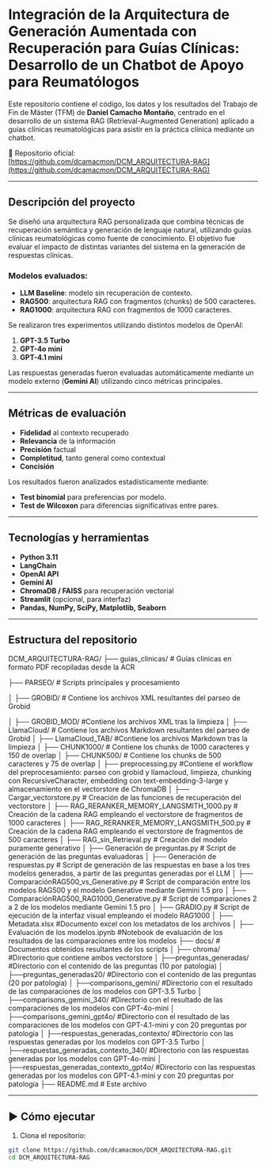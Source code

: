 #  Integración de la Arquitectura de Generación Aumentada con Recuperación para Guías Clínicas: Desarrollo de un Chatbot de Apoyo para Reumatólogos

Este repositorio contiene el código, los datos y los resultados del Trabajo de Fin de Máster (TFM) de **Daniel Camacho Montaño**, centrado en el desarrollo de un sistema RAG (Retrieval-Augmented Generation) aplicado a guías clínicas reumatológicas para asistir en la práctica clínica mediante un chatbot.

🔗 Repositorio oficial: [https://github.com/dcamacmon/DCM_ARQUITECTURA-RAG](https://github.com/dcamacmon/DCM_ARQUITECTURA-RAG)

---

##  Descripción del proyecto

Se diseñó una arquitectura RAG personalizada que combina técnicas de recuperación semántica y generación de lenguaje natural, utilizando guías clínicas reumatológicas como fuente de conocimiento. El objetivo fue evaluar el impacto de distintas variantes del sistema en la generación de respuestas clínicas.

### Modelos evaluados:

- **LLM Baseline**: modelo sin recuperación de contexto.
- **RAG500**: arquitectura RAG con fragmentos (chunks) de 500 caracteres.
- **RAG1000**: arquitectura RAG con fragmentos de 1000 caracteres.

Se realizaron tres experimentos utilizando distintos modelos de OpenAI:

1. **GPT-3.5 Turbo**
2. **GPT-4o mini**
3. **GPT-4.1 mini**

Las respuestas generadas fueron evaluadas automáticamente mediante un modelo externo (**Gemini AI**) utilizando cinco métricas principales.

---

##  Métricas de evaluación

- **Fidelidad** al contexto recuperado  
- **Relevancia** de la información  
- **Precisión** factual  
- **Completitud**, tanto general como contextual  
- **Concisión**  

Los resultados fueron analizados estadísticamente mediante:
- **Test binomial** para preferencias por modelo.
- **Test de Wilcoxon** para diferencias significativas entre pares.

---

##  Tecnologías y herramientas

- **Python 3.11**
- **LangChain**
- **OpenAI API**
- **Gemini AI**
- **ChromaDB / FAISS** para recuperación vectorial
- **Streamlit** (opcional, para interfaz)
- **Pandas, NumPy, SciPy, Matplotlib, Seaborn**

---

##  Estructura del repositorio

DCM_ARQUITECTURA-RAG/
├── guias_clinicas/ # Guías clínicas en formato PDF recopiladas desde la ACR

├── PARSEO/ # Scripts principales y procesamiento

│ ├── GROBID/ # Contiene los archivos XML resultantes del parseo de Grobid

│ ├── GROBID_MOD/ #Contiene los archivos XML tras la limpieza
│ ├── LlamaCloud/ # Contiene los archivos Markdown resultantes del parseo de Grobid
│ ├── LlamaCloud_TAB/ #Contiene los archivos Markdown tras la limpieza
│ ├── CHUNK1000/ # Contiene los chunks de 1000 caracteres y 150 de overlap
│ ├── CHUNK500/ # Contiene los chunks de 500 caracteres y 75 de overlap
│ ├── preprocessing.py #Contiene el workflow del preprocesamiento: parseo con grobid y llamacloud, limpieza, chunking con RecursiveCharacter, embedding con text-embedding-3-large y almacenamiento en el vectorstore de ChromaDB
│ ├── Cargar_vectorstore.py # Creación de las funciones de recuperación del vectorstore
│ ├── RAG_RERANKER_MEMORY_LANGSMITH_1000.py # Creación de la cadena RAG empleando el vectorstore de fragmentos de 1000 caracteres
│ ├── RAG_RERANKER_MEMORY_LANGSMITH_500.py # Creación de la cadena RAG empleando el vectorstore de fragmentos de 500 caracteres
│ ├── RAG_sin_Retrieval.py # Creación del modelo puramente generativo
│ ├── Generación de preguntas.py # Script de generación de las preguntas evaluadoras 
│ ├── Generación de respuestas.py # Script de generación de las respuestas en base a los tres modelos generados, a partir de las preguntas generadas por el LLM 
│ ├── ComparaciónRAG500_vs_Generative.py # Script de comparación entre los modelos RAG500 y el modelo Generative mediante Gemini 1.5 pro
│ ├── ComparaciónRAG500_RAG1000_Generative.py # Script de comparaciones 2 a 2 de los modelos mediante Gemini 1.5 pro
│ ├── GRADIO.py # Script de ejecución de la interfaz visual empleando el modelo RAG1000
│ ├── Metadata.xlsx #Documento excel con los metadatos de los archivos
│ ├── Evaluación de los modelos.ipynb #Notebook de evaluación de los resultados de las comparaciones entre los modelos
├── docs/ # Documentos obtenidos resultantes de los scripts
│ ├── chroma/ #Directorio que contiene ambos vectorstore
│ ├──preguntas_generadas/ #Directorio con el contenido de las preguntas (10 por patologia)
│ ├──preguntas_generadas20/ #Directorio con el contenido de las preguntas (20 por patologia)
│ ├──comparisons_gemini/ #Directorio con el resultado de las comparaciones de los modelos con GPT-3.5 Turbo
│ ├──comparisons_gemini_340/ #Directorio con el resultado de las comparaciones de los modelos con GPT-4o-mini
│ ├──comparisons_gemini_gpt4o/ #Directorio con el resultado de las comparaciones de los modelos con GPT-4.1-mini y con 20 preguntas por patologia
│ ├──respuestas_generadas_contexto/ #Directorio con las respuestas generadas por los modelos con GPT-3.5 Turbo
│ ├──respuestas_generadas_contexto_340/ #Directorio con las respuestas generadas por los modelos con GPT-4o-mini
│ ├──respuestas_generadas_contexto_gpt4o/ #Directorio con las respuestas generadas por los modelos con GPT-4.1-mini y con 20 preguntas por patologia
├── README.md # Este archivo

---

## ▶️ Cómo ejecutar

1. Clona el repositorio:

```bash
git clone https://github.com/dcamacmon/DCM_ARQUITECTURA-RAG.git
cd DCM_ARQUITECTURA-RAG

